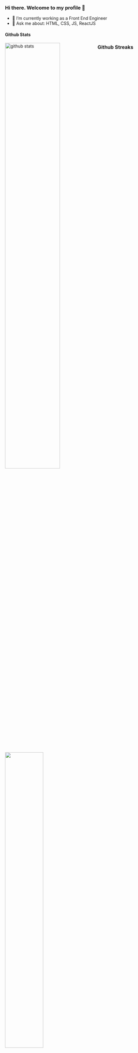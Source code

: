 ### Hi there. Welcome to my profile 👋


- 🔭 I’m currently working as a Front End Engineer 
- 💬 Ask me about: HTML, CSS, JS, ReactJS

#### Github Stats
<img src="https://github-readme-stats.vercel.app/api?username=vishaka27&show_icons=true&theme=gotham" alt="github stats" width="60%" align="left"/>










### Github Streaks
<img src="https://github-readme-streak-stats.herokuapp.com/?user=vishaka27&theme=dark" width="50%" >
